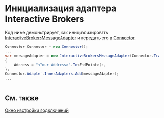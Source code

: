 # Инициализация адаптера Interactive Brokers

Код ниже демонстрирует, как инициализировать [InteractiveBrokersMessageAdapter](xref:StockSharp.InteractiveBrokers.InteractiveBrokersMessageAdapter) и передать его в [Connector](xref:StockSharp.Algo.Connector).

```cs
Connector Connector = new Connector();				
...				
var messageAdapter = new InteractiveBrokersMessageAdapter(Connector.TransactionIdGenerator)
{
	Address = "<Your Address>".To<EndPoint>(),
};
Connector.Adapter.InnerAdapters.Add(messageAdapter);
...	
							
```

## См. также

[Окно настройки подключений](../../../graphical_user_interface/connection_settings_window.md)
